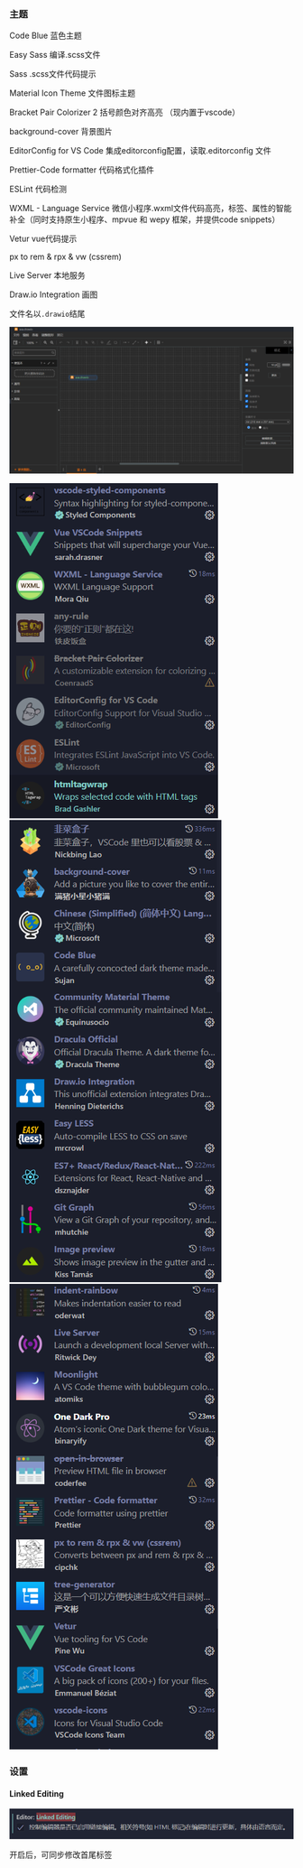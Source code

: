 ### 主题

Code Blue 蓝色主题

Easy Sass  编译.scss文件

Sass  .scss文件代码提示

Material Icon Theme 文件图标主题

Bracket Pair Colorizer 2 括号颜色对齐高亮 （现内置于vscode）

background-cover 背景图片



EditorConfig for VS Code  集成editorconfig配置，读取.editorconfig 文件

Prettier-Code formatter  代码格式化插件

ESLint  代码检测

WXML - Language Service  微信小程序.wxml文件代码高亮，标签、属性的智能补全（同时支持原生小程序、mpvue 和 wepy 框架，并提供code snippets）

Vetur  vue代码提示

px to rem & rpx & vw (cssrem)  

Live Server  本地服务



Draw.io Integration 画图 

文件名以`.drawio`结尾

![image-20220809150813153](index.assets/image-20220809150813153.png) 

![image-20221014143337725](index.assets/image-20221014143337725.png) ![image-20221014143343016](index.assets/image-20221014143343016.png) ![image-20221014143349604](index.assets/image-20221014143349604.png) 

### 设置

#### Linked Editing

![image-20221014143729432](index.assets/image-20221014143729432.png) 

开启后，可同步修改首尾标签
